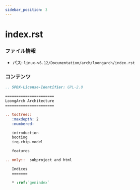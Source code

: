 ```yaml
---
sidebar_position: 3
---
```

# index.rst

### ファイル情報

- パス: `linux-v6.12/Documentation/arch/loongarch/index.rst`

### コンテンツ

```rst
.. SPDX-License-Identifier: GPL-2.0

======================
LoongArch Architecture
======================

.. toctree::
   :maxdepth: 2
   :numbered:

   introduction
   booting
   irq-chip-model

   features

.. only::  subproject and html

   Indices
   =======

   * :ref:`genindex`

```

